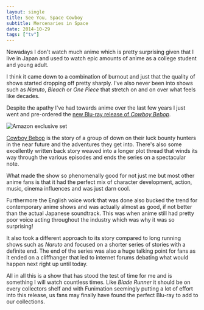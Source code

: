 ```yaml
---
layout: single
title: See You, Space Cowboy
subtitle: Mercenaries in Space
date: 2014-10-29
tags: ["tv"]
---
```

Nowadays I don't watch much anime which is pretty surprising given that I live in Japan and used to watch epic amounts of anime as a college student and young adult.

I think it came down to a combination of burnout and just that the quality of shows started dropping off pretty sharply. I've also never been into shows such as _Naruto_, _Bleach_ or _One Piece_ that stretch on and on over what feels like decades.

Despite the apathy I've had towards anime over the last few years I just went and pre-ordered the [new Blu-ray release of _Cowboy Bebop_][1].

![Amazon exclusive set](/img/cowboybebopset.jpg)

[Cowboy Bebop][2] is the story of a group of down on their luck bounty hunters in the near future and the adventures they get into. There's also some excellently written back story weaved into a longer plot thread that winds its way through the various episodes and ends the series on a spectacular note.

What made the show so phenomenally good for not just me but most other anime fans is that it had the perfect mix of character development, action, music, cinema influences and was just darn cool.

Furthermore the English voice work that was done also bucked the trend for contemporary anime shows and was actually almost as good, if not better than the actual Japanese soundtrack. This was when anime still had pretty poor voice acting throughout the industry which was why it was so surprising!

It also took a different approach to its story compared to long running shows such as _Naruto_ and focused on a shorter series of stories with a definite end. The end of the series was also a huge talking point for fans as it ended on a cliffhanger that led to internet forums debating what would happen next right up until today.

All in all this is a show that has stood the test of time for me and is something I will watch countless times. Like _Blade Runner_ it should be on every collectors shelf and with Funimation seemingly putting a lot of effort into this release, us fans may finally have found the perfect Blu-ray to add to our collections.

 [1]: http://www.fandompost.com/2014/10/12/funimation-showcases-cowboy-bebop-exclusive-anime-packaging-editions/
 [2]: https://en.wikipedia.org/wiki/Cowboy_Bebop
